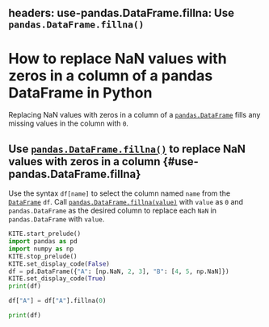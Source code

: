 headers:
    use-pandas.DataFrame.fillna: Use `pandas.DataFrame.fillna()`
---
# How to replace NaN values with zeros in a column of a pandas DataFrame in Python
Replacing NaN values with zeros in a column of a [`pandas.DataFrame`](kite-sym:pandas.DataFrame) fills any missing values in the column with `0`.

## Use [`pandas.DataFrame.fillna()`](kite-sym:pandas.DataFrame.fillna) to replace NaN values with zeros in a column {#use-pandas.DataFrame.fillna}
Use the syntax `df[name]` to select the column named `name` from the [`DataFrame`](kite-sym:pandas.DataFrame) `df`. Call [`pandas.DataFrame.fillna(value)`](kite-sym:pandas.DataFrame.fillna) with `value` as `0` and `pandas.DataFrame` as the desired column to replace each `NaN` in `pandas.DataFrame` with `value`.
```python
KITE.start_prelude()
import pandas as pd
import numpy as np
KITE.stop_prelude()
KITE.set_display_code(False)
df = pd.DataFrame({"A": [np.NaN, 2, 3], "B": [4, 5, np.NaN]})
KITE.set_display_code(True)
print(df)

df["A"] = df["A"].fillna(0)

print(df)
```
